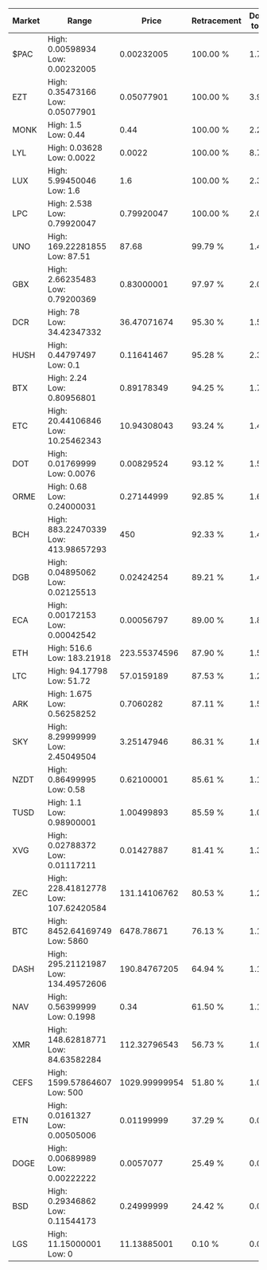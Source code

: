 | Market | Range | Price| Retracement | Doubles to 50% |
| --- | --- | --- | --- | --- |
| $PAC | High: 0.00598934<br />Low: 0.00232005 | 0.00232005 | 100.00 % | 1.79 |
| EZT | High: 0.35473166<br />Low: 0.05077901 | 0.05077901 | 100.00 % | 3.99 |
| MONK | High: 1.5<br />Low: 0.44 | 0.44 | 100.00 % | 2.20 |
| LYL | High: 0.03628<br />Low: 0.0022 | 0.0022 | 100.00 % | 8.75 |
| LUX | High: 5.99450046<br />Low: 1.6 | 1.6 | 100.00 % | 2.37 |
| LPC | High: 2.538<br />Low: 0.79920047 | 0.79920047 | 100.00 % | 2.09 |
| UNO | High: 169.22281855<br />Low: 87.51 | 87.68 | 99.79 % | 1.46 |
| GBX | High: 2.66235483<br />Low: 0.79200369 | 0.83000001 | 97.97 % | 2.08 |
| DCR | High: 78<br />Low: 34.42347332 | 36.47071674 | 95.30 % | 1.54 |
| HUSH | High: 0.44797497<br />Low: 0.1 | 0.11641467 | 95.28 % | 2.35 |
| BTX | High: 2.24<br />Low: 0.80956801 | 0.89178349 | 94.25 % | 1.71 |
| ETC | High: 20.44106846<br />Low: 10.25462343 | 10.94308043 | 93.24 % | 1.40 |
| DOT | High: 0.01769999<br />Low: 0.0076 | 0.00829524 | 93.12 % | 1.52 |
| ORME | High: 0.68<br />Low: 0.24000031 | 0.27144999 | 92.85 % | 1.69 |
| BCH | High: 883.22470339<br />Low: 413.98657293 | 450 | 92.33 % | 1.44 |
| DGB | High: 0.04895062<br />Low: 0.02125513 | 0.02424254 | 89.21 % | 1.45 |
| ECA | High: 0.00172153<br />Low: 0.00042542 | 0.00056797 | 89.00 % | 1.89 |
| ETH | High: 516.6<br />Low: 183.21918 | 223.55374596 | 87.90 % | 1.57 |
| LTC | High: 94.17798<br />Low: 51.72 | 57.0159189 | 87.53 % | 1.28 |
| ARK | High: 1.675<br />Low: 0.56258252 | 0.7060282 | 87.11 % | 1.58 |
| SKY | High: 8.29999999<br />Low: 2.45049504 | 3.25147946 | 86.31 % | 1.65 |
| NZDT | High: 0.86499995<br />Low: 0.58 | 0.62100001 | 85.61 % | 1.16 |
| TUSD | High: 1.1<br />Low: 0.98900001 | 1.00499893 | 85.59 % | 1.04 |
| XVG | High: 0.02788372<br />Low: 0.01117211 | 0.01427887 | 81.41 % | 1.37 |
| ZEC | High: 228.41812778<br />Low: 107.62420584 | 131.14106762 | 80.53 % | 1.28 |
| BTC | High: 8452.64169749<br />Low: 5860 | 6478.78671 | 76.13 % | 1.10 |
| DASH | High: 295.21121987<br />Low: 134.49572606 | 190.84767205 | 64.94 % | 1.13 |
| NAV | High: 0.56399999<br />Low: 0.1998 | 0.34 | 61.50 % | 1.12 |
| XMR | High: 148.62818771<br />Low: 84.63582284 | 112.32796543 | 56.73 % | 1.04 |
| CEFS | High: 1599.57864607<br />Low: 500 | 1029.99999954 | 51.80 % | 1.02 |
| ETN | High: 0.0161327<br />Low: 0.00505006 | 0.01199999 | 37.29 % | 0.00 |
| DOGE | High: 0.00689989<br />Low: 0.00222222 | 0.0057077 | 25.49 % | 0.00 |
| BSD | High: 0.29346862<br />Low: 0.11544173 | 0.24999999 | 24.42 % | 0.00 |
| LGS | High: 11.15000001<br />Low: 0 | 11.13885001 | 0.10 % | 0.00 |
